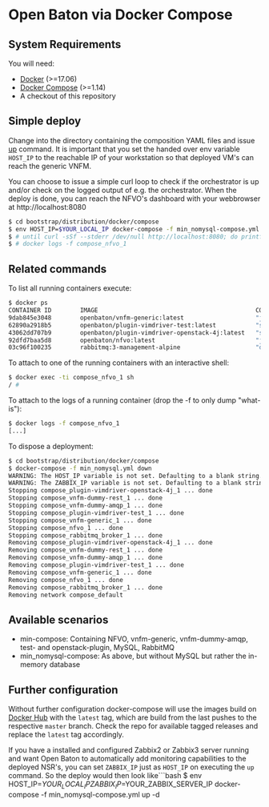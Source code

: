 # Open Baton via Docker Compose
## System Requirements
You will need:
- [Docker](https://www.docker.com/community-edition#/download) (>=17.06)
- [Docker Compose](https://docs.docker.com/compose/install/) (>=1.14)
- A checkout of this repository

## Simple deploy
Change into the directory containing the composition YAML files and issue [up](https://docs.docker.com/compose/reference/up/) command. It is important that you set the handed over env variable `HOST_IP` to the reachable IP of your workstation so that deployed VM's can reach the generic VNFM.

You can choose to issue a simple curl loop to check if the orchestrator is up and/or check on the logged output of e.g. the orchestrator. When the deploy is done, you can reach the NFVO's dashboard with your webbrowser at http://localhost:8080
```bash
$ cd bootstrap/distribution/docker/compose
$ env HOST_IP=$YOUR_LOCAL_IP docker-compose -f min_nomysql-compose.yml up -d
$ # until curl -sSf --stderr /dev/null http://localhost:8080; do printf '.' && sleep 5;done
$ # docker logs -f compose_nfvo_1
```

## Related commands
To list all running containers execute:
```bash
$ docker ps
CONTAINER ID        IMAGE                                            COMMAND                  CREATED             STATUS                         PORTS                                                                                        NAMES
9dab845e3048        openbaton/vnfm-generic:latest                    "java -jar /vnfm-g..."   31 seconds ago      Up 3 seconds                                                                                                                compose_vnfm-generic_1
62890a2918b5        openbaton/plugin-vimdriver-test:latest           "sh -c 'java -jar ..."   37 seconds ago      Restarting (1) 2 seconds ago                                                                                                compose_plugin-vimdriver-test_1
43062dd707b9        openbaton/plugin-vimdriver-openstack-4j:latest   "sh -c 'java -jar ..."   37 seconds ago      Up Less than a second                                                                                                       compose_plugin-vimdriver-openstack-4j_1
92dfd7baa5d8        openbaton/nfvo:latest                            "java -jar /nfvo.j..."   41 seconds ago      Up 37 seconds                  0.0.0.0:8080->8080/tcp, 8443/tcp                                                             compose_nfvo_1
03c96f100235        rabbitmq:3-management-alpine                     "docker-entrypoint..."   25 minutes ago      Up 25 minutes                  4369/tcp, 5671/tcp, 0.0.0.0:5672->5672/tcp, 15671/tcp, 25672/tcp, 0.0.0.0:15672->15672/tcp   compose_rabbitmq_broker_1
```

To attach to one of the running containers with an interactive shell:
```bash
$ docker exec -ti compose_nfvo_1 sh
/ #
```

To attach to the logs of a running container (drop the -f to only dump "what-is"):
```bash
$ docker logs -f compose_nfvo_1
[...]
```

To dispose a deployment:
```bash
$ cd bootstrap/distribution/docker/compose
$ docker-compose -f min_nomysql.yml down
WARNING: The HOST_IP variable is not set. Defaulting to a blank string.
WARNING: The ZABBIX_IP variable is not set. Defaulting to a blank string.
Stopping compose_plugin-vimdriver-openstack-4j_1 ... done
Stopping compose_vnfm-dummy-rest_1 ... done
Stopping compose_vnfm-dummy-amqp_1 ... done
Stopping compose_plugin-vimdriver-test_1 ... done
Stopping compose_vnfm-generic_1 ... done
Stopping compose_nfvo_1 ... done
Stopping compose_rabbitmq_broker_1 ... done
Removing compose_plugin-vimdriver-openstack-4j_1 ... done
Removing compose_vnfm-dummy-rest_1 ... done
Removing compose_vnfm-dummy-amqp_1 ... done
Removing compose_plugin-vimdriver-test_1 ... done
Removing compose_vnfm-generic_1 ... done
Removing compose_nfvo_1 ... done
Removing compose_rabbitmq_broker_1 ... done
Removing network compose_default
```
## Available scenarios
- min-compose: Containing NFVO, vnfm-generic, vnfm-dummy-amqp, test- and openstack-plugin, MySQL, RabbitMQ
- min_nomysql-compose: As above, but without MySQL but rather the in-memory database

## Further configuration
Without further configuration docker-compose will use the images build on [Docker Hub](https://hub.docker.com/r/openbaton/) with the `latest` tag, which are build from the last pushes to the respective `master` branch. Check the repo for available tagged releases and replace the `latest` tag accordingly.

If you have a installed and configured Zabbix2 or Zabbix3 server running and want Open Baton to automatically add monitoring capabilities to the deployed NSR's, you can set `ZABBIX_IP` just as `HOST_IP` on executing the `up` command. So the deploy would then look like```bash
$ env HOST_IP=$YOUR_LOCAL_IP ZABBIX_IP=$YOUR_ZABBIX_SERVER_IP docker-compose -f min_nomysql-compose.yml up -d
```
